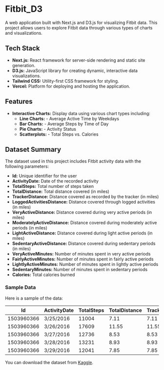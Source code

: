 # Fitbit_D3

A web application built with Next.js and D3.js for visualizing Fitbit data. This project allows users to explore Fitbit data through various types of charts and visualizations.

## Tech Stack

- **Next.js:** React framework for server-side rendering and static site generation.
- **D3.js:** JavaScript library for creating dynamic, interactive data visualizations.
- **Tailwind CSS:** Utility-first CSS framework for styling.
- **Vercel:** Platform for deploying and hosting the application.

## Features
- **Interactive Charts:** Display data using various chart types including:
  - **Line Charts:** - Average Active Time by Weekdays
  - **Bar Charts:**  - Average Steps by Time of Day
  - **Pie Charts:**  - Activity Status
  - **Scatterplots:** - Total Steps vs. Calories

## Dataset Summary

The dataset used in this project includes Fitbit activity data with the following parameters:

- **Id:** Unique identifier for the user
- **ActivityDate:** Date of the recorded activity
- **TotalSteps:** Total number of steps taken
- **TotalDistance:** Total distance covered (in miles)
- **TrackerDistance:** Distance covered as recorded by the tracker (in miles)
- **LoggedActivitiesDistance:** Distance covered through logged activities (in miles)
- **VeryActiveDistance:** Distance covered during very active periods (in miles)
- **ModeratelyActiveDistance:** Distance covered during moderately active periods (in miles)
- **LightActiveDistance:** Distance covered during light active periods (in miles)
- **SedentaryActiveDistance:** Distance covered during sedentary periods (in miles)
- **VeryActiveMinutes:** Number of minutes spent in very active periods
- **FairlyActiveMinutes:** Number of minutes spent in fairly active periods
- **LightlyActiveMinutes:** Number of minutes spent in lightly active periods
- **SedentaryMinutes:** Number of minutes spent in sedentary periods
- **Calories:** Total calories burned

### Sample Data

Here is a sample of the data:

| Id        | ActivityDate | TotalSteps | TotalDistance | TrackerDistance | LoggedActivitiesDistance | VeryActiveDistance | ModeratelyActiveDistance | LightActiveDistance | SedentaryActiveDistance | VeryActiveMinutes | FairlyActiveMinutes | LightlyActiveMinutes | SedentaryMinutes | Calories |
|-----------|--------------|------------|---------------|-----------------|--------------------------|---------------------|--------------------------|---------------------|-------------------------|-------------------|---------------------|-----------------------|-------------------|----------|
| 1503960366 | 3/25/2016     | 11004      | 7.11          | 7.11            | 0                        | 2.57                | 0.46                     | 4.07                | 0                       | 33                | 12                  | 205                   | 804               | 1819     |
| 1503960366 | 3/26/2016     | 17609      | 11.55         | 11.55           | 0                        | 6.92                | 0.73                     | 3.91                | 0                       | 89                | 17                  | 274                   | 588               | 2154     |
| 1503960366 | 3/27/2016     | 12736      | 8.53          | 8.53            | 0                        | 4.66                | 0.16                     | 3.71                | 0                       | 56                | 5                   | 268                   | 605               | 1944     |
| 1503960366 | 3/28/2016     | 13231      | 8.93          | 8.93            | 0                        | 3.19                | 0.79                     | 4.95                | 0                       | 39                | 20                  | 224                   | 1080              | 1932     |
| 1503960366 | 3/29/2016     | 12041      | 7.85          | 7.85            | 0                        | 2.16                | 1.09                     | 4.61                | 0                       | 28                | 28                  | 243                   | 763               | 1886     |

You can download the dataset from [Kaggle](https://www.kaggle.com/datasets/singhakash/fitbit-dataset).


